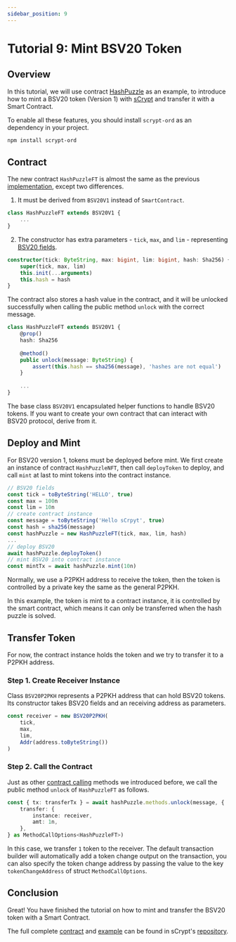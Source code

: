 ```yaml
---
sidebar_position: 9
---
```


# Tutorial 9: Mint BSV20 Token

## Overview

In this tutorial, we will use contract [HashPuzzle](https://github.com/sCrypt-Inc/boilerplate/blob/master/src/contracts/hashPuzzle.ts) as an example, to introduce how to mint a BSV20 token (Version 1) with [sCrypt](https://scrypt.io/) and transfer it with a Smart Contract.

To enable all these features, you should install `scrypt-ord` as an dependency in your project.

```bash
npm install scrypt-ord
```

## Contract

The new contract `HashPuzzleFT` is almost the same as the previous [implementation](https://github.com/sCrypt-Inc/boilerplate/blob/master/src/contracts/hashPuzzle.ts), except two differences.

1. It must be derived from `BSV20V1` instead of `SmartContract`.

```ts
class HashPuzzleFT extends BSV20V1 {
    ...
}
```

2. The constructor has extra parameters - `tick`, `max`, and `lim` - representing [BSV20 fields](https://docs.1satordinals.com/bsv20#v1-deploy-first-is-first-mode-only).

```ts
constructor(tick: ByteString, max: bigint, lim: bigint, hash: Sha256) {
    super(tick, max, lim)
    this.init(...arguments)
    this.hash = hash
}
```

The contract also stores a hash value in the contract, and it will be unlocked successfully when calling the public method `unlock` with the correct message.

```ts
class HashPuzzleFT extends BSV20V1 {
    @prop()
    hash: Sha256
    
    @method()
    public unlock(message: ByteString) {
        assert(this.hash == sha256(message), 'hashes are not equal')
    }
    
    ...
}
```

The base class `BSV20V1` encapsulated helper functions to handle BSV20 tokens. If you want to create your own contract that can interact with BSV20 protocol, derive from it.

## Deploy and Mint

For BSV20 version 1, tokens must be deployed before mint. We first create an instance of contract `HashPuzzleNFT`, then call `deployToken` to deploy, and call `mint` at last to mint tokens into the contract instance.

```ts
// BSV20 fields
const tick = toByteString('HELLO', true)
const max = 100n
const lim = 10n
// create contract instance
const message = toByteString('Hello sCrpyt', true)
const hash = sha256(message)
const hashPuzzle = new HashPuzzleFT(tick, max, lim, hash)
...
// deploy BSV20
await hashPuzzle.deployToken()
// mint BSV20 into contract instance
const mintTx = await hashPuzzle.mint(10n)
```

Normally, we use a P2PKH address to receive the token, then the token is controlled by a private key the same as the general P2PKH.

In this example, the token is mint to a contract instance, it is controlled by the smart contract, which means it can only be transferred when the hash puzzle is solved.

## Transfer Token

For now, the contract instance holds the token and we try to transfer it to a P2PKH address.

### Step 1. Create Receiver Instance

Class `BSV20P2PKH` represents a P2PKH address that can hold BSV20 tokens. Its constructor takes BSV20 fields and an receiving address as parameters.

```ts
const receiver = new BSV20P2PKH(
    tick,
    max,
    lim,
    Addr(address.toByteString())
)
```

### Step 2. Call the Contract

Just as other [contract calling](../how-to-deploy-and-call-a-contract/how-to-deploy-and-call-a-contract.md#contract-call) methods we introduced before, we call the public method `unlock` of `HashPuzzleFT` as follows.

```ts
const { tx: transferTx } = await hashPuzzle.methods.unlock(message, {
    transfer: {
        instance: receiver,
        amt: 1n,
    },
} as MethodCallOptions<HashPuzzleFT>)
```

In this case, we transfer `1` token to the receiver. The default transaction builder will automatically add a token change output on the transaction, you can also specify the token change address by passing the value to the key `tokenChangeAddress` of struct `MethodCallOptions`.

## Conclusion

Great! You have finished the tutorial on how to mint and transfer the BSV20 token with a Smart Contract.

The full complete [contract](https://github.com/sCrypt-Inc/scrypt-ord/blob/master/tests/contracts/hashPuzzleFT.ts) and [example](https://github.com/sCrypt-Inc/scrypt-ord/blob/master/tests/examples/mintBSV20.ts) can be found in sCrypt's [repository](https://github.com/sCrypt-Inc/scrypt-ord).
